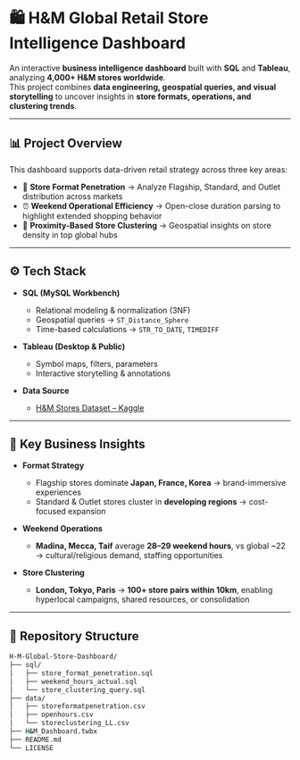 # 🛍️ H&M Global Retail Store Intelligence Dashboard  

An interactive **business intelligence dashboard** built with **SQL** and **Tableau**, analyzing **4,000+ H&M stores worldwide**.  
This project combines **data engineering, geospatial queries, and visual storytelling** to uncover insights in **store formats, operations, and clustering trends**.  

---

## 📊 Project Overview  
This dashboard supports data-driven retail strategy across three key areas:  

- 📌 **Store Format Penetration** → Analyze Flagship, Standard, and Outlet distribution across markets  
- ⏰ **Weekend Operational Efficiency** → Open–close duration parsing to highlight extended shopping behavior  
- 📍 **Proximity-Based Store Clustering** → Geospatial insights on store density in top global hubs  

---

## ⚙️ Tech Stack  
- **SQL (MySQL Workbench)**  
  - Relational modeling & normalization (3NF)  
  - Geospatial queries → `ST_Distance_Sphere`  
  - Time-based calculations → `STR_TO_DATE`, `TIMEDIFF`  

- **Tableau (Desktop & Public)**  
  - Symbol maps, filters, parameters  
  - Interactive storytelling & annotations  

- **Data Source**  
  - [H&M Stores Dataset – Kaggle](https://www.kaggle.com/datasets/shivamb/hm-stores-dataset)  

---

## 🧠 Key Business Insights  
- **Format Strategy**  
  - Flagship stores dominate **Japan, France, Korea** → brand-immersive experiences  
  - Standard & Outlet stores cluster in **developing regions** → cost-focused expansion  

- **Weekend Operations**  
  - **Madina, Mecca, Taif** average **28–29 weekend hours**, vs global ~22 → cultural/religious demand, staffing opportunities  

- **Store Clustering**  
  - **London, Tokyo, Paris** → **100+ store pairs within 10km**, enabling hyperlocal campaigns, shared resources, or consolidation  

---

## 📂 Repository Structure  
```bash
H-M-Global-Store-Dashboard/
├── sql/
│   ├── store_format_penetration.sql
│   ├── weekend_hours_actual.sql
│   └── store_clustering_query.sql
├── data/
│   ├── storeformatpenetration.csv
│   ├── openhours.csv
│   └── storeclustering_LL.csv
├── H&M_Dashboard.twbx
├── README.md
└── LICENSE

